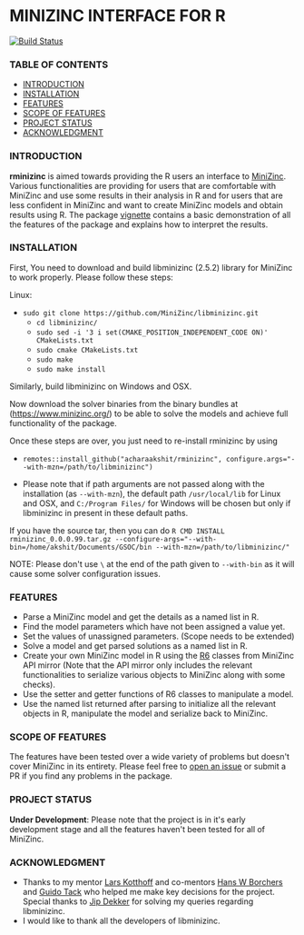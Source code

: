# MINIZINC INTERFACE FOR R

[![Build Status](https://travis-ci.org/acharaakshit/RMiniZinc.svg?branch=master)](https://travis-ci.org/acharaakshit/RMiniZinc)

### TABLE OF CONTENTS

* [INTRODUCTION](#INTRODUCTION)
* [INSTALLATION](#INSTALLATION)
* [FEATURES](#FEATURES)
* [SCOPE OF FEATURES](#SCOPE-OF-FEATURES)
* [PROJECT STATUS](#PROJECT-STATUS)
* [ACKNOWLEDGMENT](#ACKNOWLEDGMENT)

### INTRODUCTION

**rminizinc** is aimed towards providing the R users an interface to [MiniZinc](https://www.minizinc.org/). Various functionalities are providing for users that are comfortable with MiniZinc and use some results in their analysis in R and for users that are less confident in MiniZinc and want to create MiniZinc models and obtain results using R. The package [vignette](https://github.com/acharaakshit/RMiniZinc/blob/master/vignettes/R_MiniZinc.Rmd) contains a basic demonstration of all the features of the package and explains how to interpret the results.

### INSTALLATION

First, You need to download and build libminizinc (2.5.2) library for MiniZinc to work properly. Please follow these steps:

Linux:

 * `sudo git clone https://github.com/MiniZinc/libminizinc.git`
    * `cd libminizinc/`  
    *  `sudo sed -i '3 i set(CMAKE_POSITION_INDEPENDENT_CODE ON)' CMakeLists.txt`
    * `sudo cmake CMakeLists.txt`
    * `sudo make`
    * `sudo make install`
    
Similarly, build libminizinc on Windows and OSX.

Now download the solver binaries from the binary bundles at (https://www.minizinc.org/) to be able to solve the models and achieve full functionality of the package.

Once these steps are over, you just need to re-install rminizinc by using

* `remotes::install_github("acharaakshit/rminizinc", configure.args="--with-mzn=/path/to/libminizinc")`  

* Please note that if path arguments are not passed along with the installation (as `--with-mzn`), the default path `/usr/local/lib` for Linux and OSX, and `C:/Program Files/` for Windows  will be chosen but only if libminizinc in present in these default paths.

If you have the source tar, then you can do `R CMD INSTALL rminizinc_0.0.0.99.tar.gz --configure-args="--with-bin=/home/akshit/Documents/GSOC/bin --with-mzn=/path/to/libminizinc/"`

NOTE: Please don't use `\` at the end of the path given to `--with-bin` as it will cause some solver configuration issues.

### FEATURES

  * Parse a MiniZinc model and get the details as a named list in R.
  * Find the model parameters which have not been assigned a value yet.
  * Set the values of unassigned parameters. (Scope needs to be extended)
  * Solve a model and get parsed solutions as a named list in R.
  * Create your own MiniZinc model in R using the [R6](https://adv-r.hadley.nz/r6.html) classes from MiniZinc API mirror (Note that the API mirror only includes the relevant functionalities to serialize various objects to MiniZinc along with some checks).
  * Use the setter and getter functions of R6 classes to manipulate a model.
  * Use the named list returned after parsing to initialize all the relevant objects in R, manipulate the model and serialize back to MiniZinc.

### SCOPE OF FEATURES

The features have been tested over a wide variety of problems but doesn't cover MiniZinc in its entirety. Please feel free to [open an issue](https://docs.github.com/en/enterprise/2.15/user/articles/creating-an-issue) or submit a PR if you find any problems in the package.

### PROJECT STATUS

**Under Development**: Please note that the project is in it's early development stage and all the features haven't been tested for all of MiniZinc.

### ACKNOWLEDGMENT
  * Thanks to my mentor [Lars Kotthoff](https://github.com/larskotthoff) and co-mentors [Hans W Borchers](https://github.com/hwborchers) and [Guido Tack](https://github.com/guidotack) who helped me make key decisions for the project. Special thanks to [Jip Dekker](https://github.com/Dekker1) for solving my queries regarding libminizinc.
  * I would like to thank all the developers of libminizinc.

